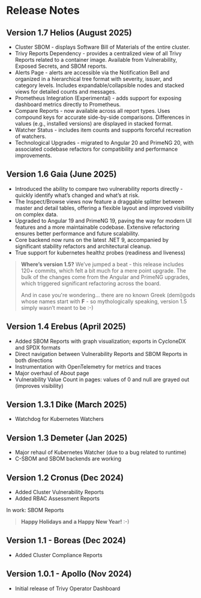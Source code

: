 Release Notes
===========================

Version 1.7 Helios (August 2025)
------------------------
* Cluster SBOM - displays Software Bill of Materials of the entire cluster.
* Trivy Reports Dependency - provides a centralized view of all Trivy Reports related to a container image. Available from Vulnerability, Exposed Secrets, and SBOM reports.
* Alerts Page - alerts are accessible via the Notification Bell and organized in a hierarchical tree format with severity, issuer, and category levels. Includes expandable/collapsible nodes and stacked views for detailed counts and messages.
* Prometheus Integration (Experimental) - adds support for exposing dashboard metrics directly to Prometheus.
* Compare Reports - now available across all report types. Uses compound keys for accurate side-by-side comparisons. Differences in values (e.g., installed versions) are displayed in stacked format.
* Watcher Status - includes item counts and supports forceful recreation of watchers.
* Technological Upgrades - migrated to Angular 20 and PrimeNG 20, with associated codebase refactors for compatibility and performance improvements.

Version 1.6 Gaia (June 2025)
------------------------
* Introduced the ability to compare two vulnerability reports directly - quickly identify what’s changed and what’s at risk.
* The Inspect/Browse views now feature a draggable splitter between master and detail tables, offering a flexible layout and improved visibility on complex data.
* Upgraded to Angular 19 and PrimeNG 19, paving the way for modern UI features and a more maintainable codebase. Extensive refactoring ensures better performance and future scalability.
* Core backend now runs on the latest .NET 9, accompanied by significant stability refactors and architectural cleanup.
* True support for kubernetes healthz probes (readiness and liveness)
> **Where’s version 1.5?** We’ve jumped a beat - this release includes 120+ commits, which felt a bit much for a mere point upgrade. The bulk of the changes come from the Angular and PrimeNG upgrades, which triggered significant refactoring across the board. 
>
>And in case you're wondering… there are no known Greek (demi)gods whose names start with **F** - so mythologically speaking, version 1.5 simply wasn’t meant to be :-)

Version 1.4 Erebus (April 2025)
------------------------
* Added SBOM Reports with graph visualization; exports in CycloneDX and SPDX formats
* Direct navigation between Vulnerability Reports and SBOM Reports in both directions
* Instrumentation with OpenTelemetry for metrics and traces
* Major overhaul of About page
* Vulnerability Value Count in pages: values of 0 and null are grayed out (improves visibility)

Version 1.3.1 Dike (March 2025)
------------------------
* Watchdog for Kubernetes Watchers

Version 1.3 Demeter (Jan 2025)
------------------------

* Major rehaul of Kubernetes Watcher (due to a bug related to runtime)
* C-SBOM and SBOM backends are working

Version 1.2 Cronus (Dec 2024)
------------------------

* Added Cluster Vulnerability Reports
* Added RBAC Assessment Reports

In work: SBOM Reports

> **Happy Holidays and a Happy New Year!** :-)

Version 1.1 - Boreas (Dec 2024)
------------------------

* Added Cluster Compliance Reports

Version 1.0.1 - Apollo (Nov 2024)
------------------------

* Initial release of Trivy Operator Dashboard
